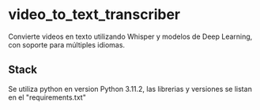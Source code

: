 ﻿# video_to_text_transcriber

Convierte videos en texto utilizando Whisper y modelos de Deep Learning, con soporte para múltiples idiomas.



## Stack

Se utiliza python en version Python 3.11.2, las librerias y versiones se listan en el "requirements.txt"
